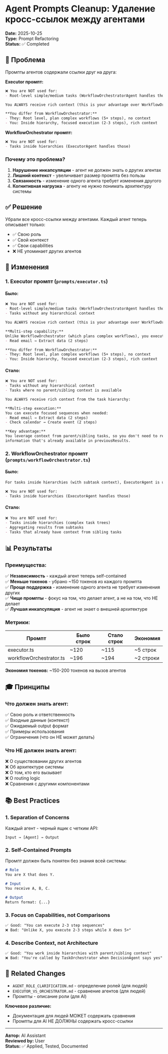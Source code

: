 # Agent Prompts Cleanup: Удаление кросс-ссылок между агентами

**Date:** 2025-10-25  
**Type:** Prompt Refactoring  
**Status:** ✅ Completed

## 🎯 Проблема

Промпты агентов содержали ссылки друг на друга:

**Executor промпт:**
```markdown
❌ You are NOT used for:
- Root-level simple/medium tasks (WorkflowOrchestratorAgent handles those)

You ALWAYS receive rich context (this is your advantage over WorkflowOrchestrator):

**You differ from WorkflowOrchestrator:**
- They: Root level, plan complex workflows (5+ steps), no context
- You: Inside hierarchy, focused execution (2-3 steps), rich context
```

**WorkflowOrchestrator промпт:**
```markdown
❌ You are NOT used for:
- Tasks inside hierarchies (ExecutorAgent handles those)
```

### Почему это проблема?

1. **Нарушение инкапсуляции** - агент не должен знать о других агентах
2. **Лишний контекст** - увеличивает размер промпта без пользы
3. **Связанность** - изменение одного агента требует изменения другого
4. **Когнитивная нагрузка** - агенту не нужно понимать архитектуру системы

## ✅ Решение

Убрали все кросс-ссылки между агентами. Каждый агент теперь описывает только:
- ✅ Свою роль
- ✅ Свой контекст
- ✅ Свои capabilities
- ❌ НЕ упоминает других агентов

## 📝 Изменения

### 1. Executor промпт (`prompts/executor.ts`)

#### Было:
```markdown
❌ You are NOT used for:
- Root-level simple/medium tasks (WorkflowOrchestratorAgent handles those)
- Tasks without any hierarchical context

You ALWAYS receive rich context (this is your advantage over WorkflowOrchestrator):

**Multi-step capability:**
Unlike WorkflowOrchestrator (which plans complex workflows), you execute focused sequences:
- Read email → Extract data (2 steps)

**You differ from WorkflowOrchestrator:**
- They: Root level, plan complex workflows (5+ steps), no context
- You: Inside hierarchy, focused execution (2-3 steps), rich context
```

#### Стало:
```markdown
❌ You are NOT used for:
- Tasks without any hierarchical context
- Tasks where no parent/sibling context is available

You ALWAYS receive rich context from the task hierarchy:

**Multi-step execution:**
You can execute focused sequences when needed:
- Read email → Extract data (2 steps)
- Check calendar → Create event (2 steps)

**Key advantage:**
You leverage context from parent/sibling tasks, so you don't need to re-query 
information that's already available in previousResults.
```

### 2. WorkflowOrchestrator промпт (`prompts/workflowOrchestrator.ts`)

#### Было:
```markdown
For tasks inside hierarchies (with subtask context), ExecutorAgent is used instead.

❌ You are NOT used for:
- Tasks inside hierarchies (ExecutorAgent handles those)
```

#### Стало:
```markdown
❌ You are NOT used for:
- Tasks inside hierarchies (complex task trees)
- Aggregating results from subtasks
- Tasks that already have context from sibling tasks
```

## 📊 Результаты

### Преимущества:

✅ **Независимость** - каждый агент теперь self-contained  
✅ **Меньше токенов** - убрано ~150 токенов из каждого промпта  
✅ **Проще поддержка** - изменение одного агента не требует изменения других  
✅ **Чище промпты** - фокус на том, что делает агент, а не на том, что НЕ делает  
✅ **Лучшая инкапсуляция** - агент не знает о внешней архитектуре  

### Метрики:

| Промпт | Было строк | Стало строк | Экономия |
|--------|-----------|-------------|----------|
| executor.ts | ~120 | ~115 | ~5 строк |
| workflowOrchestrator.ts | ~196 | ~194 | ~2 строки |

**Экономия токенов:** ~150-200 токенов на вызов агентов

## 🎓 Принципы

### Что должен знать агент:

✅ Свою роль и ответственность  
✅ Входные данные (контекст)  
✅ Ожидаемый output формат  
✅ Примеры использования  
✅ Ограничения (что он НЕ может делать)  

### Что НЕ должен знать агент:

❌ О существовании других агентов  
❌ Об архитектуре системы  
❌ О том, кто его вызывает  
❌ О routing logic  
❌ Сравнения с другими компонентами  

## 📚 Best Practices

### 1. Separation of Concerns
Каждый агент - черный ящик с четким API:
```
Input → [Agent] → Output
```

### 2. Self-Contained Prompts
Промпт должен быть понятен без знания всей системы:
```markdown
# Role
You are X that does Y.

# Input
You receive A, B, C.

# Output
Return format: {...}
```

### 3. Focus on Capabilities, not Comparisons
```markdown
✅ Good: "You can execute 2-3 step sequences"
❌ Bad: "Unlike X, you execute 2-3 steps while X does 5+"
```

### 4. Describe Context, not Architecture
```markdown
✅ Good: "You work inside hierarchies with parent/sibling context"
❌ Bad: "You're called by TaskOrchestrator when DecisionAgent says yes"
```

## 🔄 Related Changes

- `AGENT_ROLE_CLARIFICATION.md` - определение ролей (для людей)
- `EXECUTOR_VS_ORCHESTRATOR.md` - сравнение агентов (для людей)
- Промпты - описание роли (для AI)

**Ключевое различие:** 
- Документация для людей МОЖЕТ содержать сравнения
- Промпты для AI НЕ ДОЛЖНЫ содержать кросс-ссылки

---

**Автор:** AI Assistant  
**Reviewed by:** User  
**Status:** ✅ Applied, Tested, Documented


